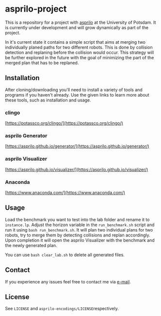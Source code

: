 # asprilo-project

This is a repository for a project with [asprilo](https://asprilo.github.io/) at the University of Potsdam.
It is currently under development and will grow dynamically as part of the project.

In it's current state it contains a simple script that aims at merging two individually planed paths for two different robots.
This is done by collision detection and replaning before the collision would occur. 
This strategy will be further explored in the future with the goal of minimizing the part of the merged plan that has to be replaned.

## Installation

After cloning/downloading you'll need to install a variety of tools and programs if you haven't already. Use the given links to learn more about these tools, such as installation and usage.

### clingo
[https://potassco.org/clingo/](https://potassco.org/clingo/)

### asprilo Generator
[https://asprilo.github.io/generator/](https://asprilo.github.io/generator/)

### asprilo Visualizer
[https://asprilo.github.io/visualizer/](https://asprilo.github.io/visualizer/)

### Anaconda
[https://www.anaconda.com/](https://www.anaconda.com/)


## Usage

Load the benchmark you want to test into the lab folder and rename it to `instance.lp`.
Adjust the horizon variable in the `run_benchmark.sh` script and run it using `bash run_benchmark.sh`.
It will plan two individual plans for two robots, try to merge them by detecting collisions and replan accordingly.
Upon completion it will open the asprilo Visualizer with the benchmark and the newly generated plan.

You can use `bash clear_lab.sh` to delete all generated files.

## Contact

If you experience any issues feel free to contact me via [e-mail](mailto:tramadan.up@gmail.com>).

## License
See `LICENSE` and `asprilo-encodings/LICENSE`respectively.
